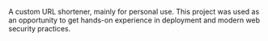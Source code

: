 A custom URL shortener, mainly for personal use. This project was used as an opportunity to get hands-on experience in deployment and modern web security practices.
